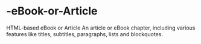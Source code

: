 # -eBook-or-Article
HTML-based eBook or Article
An article or eBook chapter, including various features like titles, subtitles, paragraphs, lists and blockquotes.
